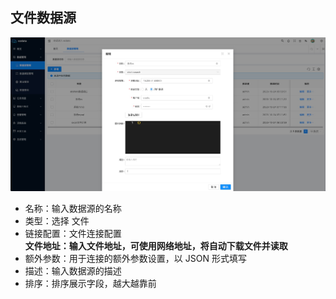 文件数据源
----

![输入图片说明](https://raw.githubusercontent.com/xuwei95/ezdata_press/master/images/datasource_elasticsearch.png?raw=true "在这里输入图片标题")

- 名称：输入数据源的名称
- 类型：选择 文件
- 链接配置：文件连接配置  
  **文件地址：输入文件地址，可使用网络地址，将自动下载文件并读取**
- 额外参数：用于连接的额外参数设置，以 JSON 形式填写
- 描述：输入数据源的描述
- 排序：排序展示字段，越大越靠前
